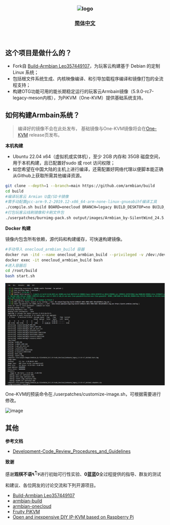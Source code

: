 <h3 align=center><img src="https://github.com/mofeng-git/Build-Armbian/assets/62919083/add9743a-0987-4e8a-b2cb-62121f236582" alt="logo" width="300"><br></h3>
<h3 align=center><a href="https://github.com/mofeng-git/Build-Armbian/blob/master/README.md">简体中文</a>
<p align=right>&nbsp;</p>

## 这个项目是做什么的？

- Fork自 [Build-Armbian Leo357449107](https://github.com/Leo357449107/Build-Armbian/tree/20.11)，为玩客云构建基于 Debian 的定制 Linux 系统；
- 包括根文件系统生成、内核映像编译、和引导加载程序编译和镜像打包的全流程支持；
- 构建OTG功能可用的能长期稳定运行的玩客云Armbain镜像（5.9.0-rc7-legacy-meson内核），为PiKVM（One-KVM）提供基础系统支持。


## 如何构建Armbain系统？

>编译好的镜像不会在此处发布， 基础镜像与One-KVM镜像将会在[One-KVM](https://github.com/mofeng-git/One-KVM) release页发布。

**本机构建**

- Ubuntu 22.04 x64（虚拟机或实体机），至少 2GB 内存和 35GB 磁盘空间，用于本机构建，且已配置好sudo 或 root 访问权限；
- 如您希望在中国大陆的主机上进行编译，还需配置好网络代理以便脚本能正确从Github上获取所需其他编译资源。

```bash
git clone --depth=1 --branch=main https://github.com/armbian/build
cd build
#编译玩客云 Armian U盘/SD卡镜像
#需手动配置gcc-arm-9.2-2019.12-x86_64-arm-none-linux-gnueabihf编译工具
./compile.sh build BOARD=onecloud BRANCH=legacy BUILD_DESKTOP=no BUILD_MINIMAL=yes COMPRESS_OUTPUTIMAGE=img EXTRAWIFI=yes  KERNEL_CONFIGURE=no  DOWNLOAD_MIRROR=china MAINLINE_MIRROR=tuna RELEASE=jammy BOOTSIZE=64  SYNC_CLOCK=no INCLUDE_HOME_DIR=yes  KERNEL_COMPILER=/home/mofeng/code/toolchain/gcc-arm-9.2-2019.12-x86_64-arm-none-linux-gnueabihf/bin/arm-none-linux-gnueabihf-
#打包玩客云线刷镜像和卡刷文件包
./userpatches/burnimg-pack.sh output/images/Armbian_by-SilentWind_24.5.0-trunk_Onecloud_jammy_legacy_5.9.0-rc7_minimal.img
```

**Docker 构建**

镜像内包含所有依赖，源代码和构建缓存，可快速构建镜像。

```bash
#手动导入 onecloud_armbian_build 容器
docker run -itd --name onecloud_armbian_build --privileged -v /dev:/dev onecloud_armbian_build bash
docker exec -it onecloud_armbian_build bash
#进入容器后
cd /root/build
bash start.sh
```
![alt text](.github/docker_build.png)

One-KVM的预装命令在./userpatches/customize-image.sh，可根据需要进行修改。

![image](https://github.com/mofeng-git/Build-Armbian/assets/62919083/38f8cfc8-418d-419d-9c7f-3d733f32927c)


## 其他
**参考文档**
- [Development-Code_Review_Procedures_and_Guidelines](https://docs.armbian.com/Development-Code_Review_Procedures_and_Guidelines/)

**致谢**

感谢**观棋不语٩ ི۶**进行初始可行性实验、**0蓝蓝0**全过程提供的指导、群友的测试和建议、各位网友的讨论交流和下列开源项目。
- [Build-Armbian Leo357449107](https://github.com/Leo357449107/Build-Armbian/tree/20.11)
- [armbian-build](https://github.com/armbian/build)
- [armbian-onecloud](https://github.com/hzyitc/armbian-onecloud)
- [Fruity PiKVM](https://github.com/jacobbar/fruity-pikvm)
- [Open and inexpensive DIY IP-KVM based on Raspberry Pi](https://github.com/pikvm/pikvm)

